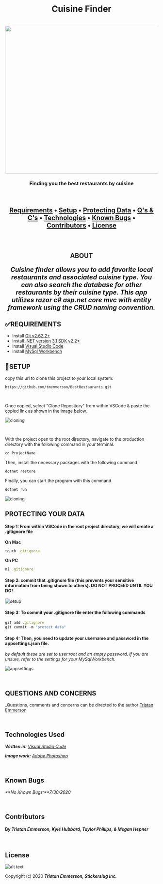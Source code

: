 **<h1 align = "center"> Cuisine Finder**

<h1 align="center">
  <img width="800" height="487" src="https://coding-assets.s3-us-west-2.amazonaws.com/img/best_restaurants.png">
</h1>


**<h3 align="center">Finding you the best restaurants by cuisine**

<br>

**<h2 align = "center">
  <a href="#✅requirements">Requirements</a> •
  <a href="#🚀setup">Setup</a> •
  <a href="#protecting-your-data">Protecting Data</a> •
  <a href="#questions-and-concerns">Q's & C's</a> •
  <a href="#technologies-used">Technologies</a> •
  <a href="#known-bugs">Known Bugs</a> •  
  <a href="#contributors">Contributors</a> •
  <a href="#license">License</a>**

<br>
<h2 align = "center">

**ABOUT**

</p>

_Cuisine finder allows you to add favorite local restaurants and associated cuisine type. You can also search the database for other restaurants by their cuisine type. This app utilizes razor c# asp.net core mvc with entity framework using the CRUD naming convention._


## **✅REQUIREMENTS**

* Install [Git v2.62.2+](https://git-scm.com/downloads/)
* Install [.NET version 3.1 SDK v2.2+](https://dotnet.microsoft.com/download/dotnet-core/2.2)
* Install [Visual Studio Code](https://code.visualstudio.com/)
* Install [MySql Workbench](https://www.mysql.com/products/workbench/)


## **🚀SETUP**


copy this url to clone this project to your local system:
```html
https://github.com/tmemmerson/BestRestaurants.git
```

<br>

Once copied, select "Clone Repository" from within VSCode & paste the copied link as shown in the image below.

![cloning](https://coding-assets.s3-us-west-2.amazonaws.com/img/clone-github2.gif "Cloning from Github within VSCode")

<br>

With the project open to the root directory, navigate to the production directory with the following command in your terminal.
```js 
cd ProjectName
```

Then, install the necessary packages with the following command
```js 
dotnet restore 
```

Finally, you can start the program with this command.
```js 
dotnet run 
```

![cloning](https://coding-assets.s3-us-west-2.amazonaws.com/img/dotnet-readme.gif "How to clone repo")


## **PROTECTING YOUR DATA**

#### **Step 1: From within VSCode in the root project directory, we will create a .gitignore file**

**On Mac**
```js 
touch .gitignore 
```

**On PC**
```js 
ni .gitignore 
```

#### Step 2: commit that .gitignore file (this prevents your sensitive information from being shown to others). **DO NOT PROCEED UNTIL YOU DO!**

![setup](https://coding-assets.s3-us-west-2.amazonaws.com/img/entity-readme-image.png "Set up instructions")

#### Step 3: **To commit your .gitignore file enter the following commands**
```js
git add .gitignore
git commit -m "protect data"
```

#### Step 4: **Then, you need to update your username and password in the appsettings.json file.**

_by default these are set to user:root and an empty password. if you are unsure, refer to the settings for your MySqlWorkbench._

![appsettings](https://coding-assets.s3-us-west-2.amazonaws.com/img/app-settings.png)

<br>

## **QUESTIONS AND CONCERNS**

_Questions, comments and concerns can be directed to the author [Tristan Emmerson](tristan@stickerslug.com)

<br>

## **Technologies Used**

_**Written in:** [Visual Studio Code](https://code.visualstudio.com/)_

_**Image work:** [Adobe Photoshop](https://www.adobe.com/products/photoshop.html/)_

<br>


## **Known Bugs**

_**No Known Bugs:**7/30/2020_

<br>


## **Contributors**

#### By _**Tristan Emmerson, Kyle Hubbard, Taylor Phillips, & Megan Hepner**_

<br>

## **License**
![alt text][logo]

[logo]: https://img.shields.io/bower/l/bootstrap "MIT License"

Copyright (c) 2020 **_Tristan Emmerson, Stickerslug Inc._**